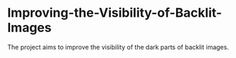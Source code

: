 # Improving-the-Visibility-of-Backlit-Images
The project aims to improve the visibility of the dark parts of backlit images.
